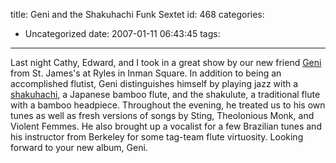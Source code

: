 title: Geni and the Shakuhachi Funk Sextet
id: 468
categories:
  - Uncategorized
date: 2007-01-11 06:43:45
tags:
---

Last night Cathy, Edward, and I took in a great show by our new friend [Geni](http://www.genimusic.com/home.cfm)  from St. James&#039;s at Ryles in Inman Square. In addition to being an accomplished flutist, Geni distinguishes himself by playing jazz with a [shakuhachi](http://en.wikipedia.org/wiki/Shakuhachi), a Japanese bamboo flute, and the shakulute, a traditional flute with a bamboo headpiece. Throughout the evening, he treated us to his own tunes as well as fresh versions of songs by Sting, Theolonious Monk, and Violent Femmes. He also brought up a vocalist for a few Brazilian tunes and his instructor from Berkeley for some tag-team flute virtuosity. Looking forward to your new album, Geni.  